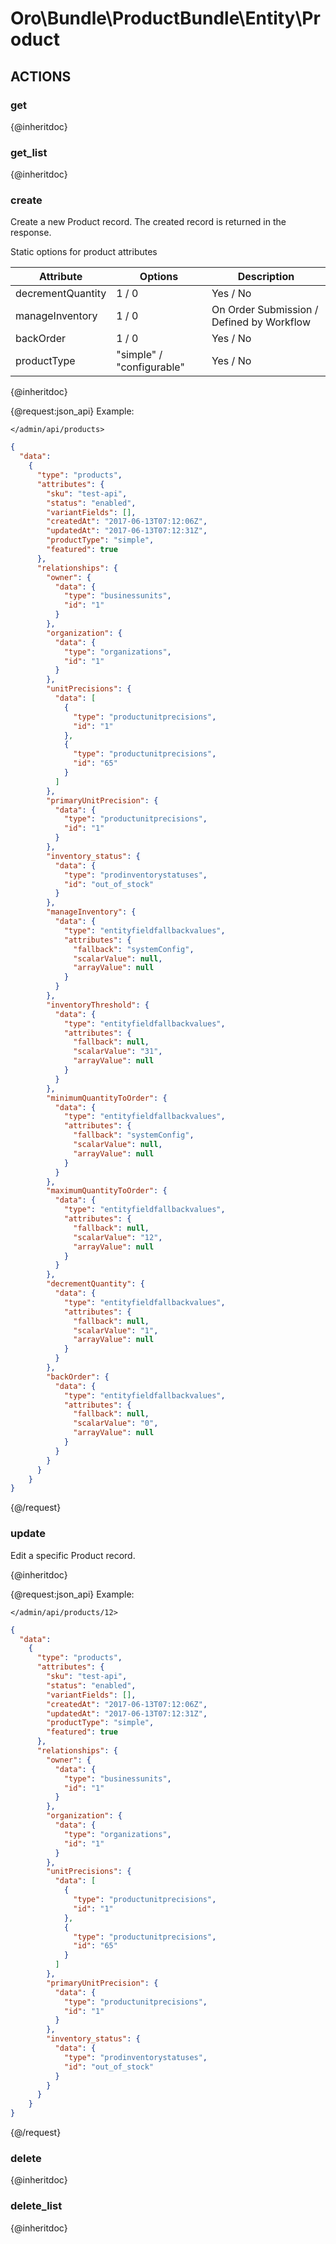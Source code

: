 # Oro\Bundle\ProductBundle\Entity\Product

## ACTIONS

### get

{@inheritdoc}

### get_list

{@inheritdoc}

### create

Create a new Product record.
The created record is returned in the response.

Static options for product attributes

| Attribute| Options | Description |
|----------|---------|-------------|
| decrementQuantity | 1 / 0 | Yes / No |
| manageInventory | 1 / 0 | On Order Submission / Defined by Workflow |
| backOrder | 1 / 0 | Yes / No |
| productType | "simple" / "configurable" | Yes / No |



{@inheritdoc}


{@request:json_api}
Example:

`</admin/api/products>`

```JSON
{
  "data":
    {
      "type": "products",
      "attributes": {
        "sku": "test-api",
        "status": "enabled",
        "variantFields": [],
        "createdAt": "2017-06-13T07:12:06Z",
        "updatedAt": "2017-06-13T07:12:31Z",
        "productType": "simple",
        "featured": true
      },
      "relationships": {
        "owner": {
          "data": {
            "type": "businessunits",
            "id": "1"
          }
        },
        "organization": {
          "data": {
            "type": "organizations",
            "id": "1"
          }
        },
        "unitPrecisions": {
          "data": [
            {
              "type": "productunitprecisions",
              "id": "1"
            },
            {
              "type": "productunitprecisions",
              "id": "65"
            }
          ]
        },
        "primaryUnitPrecision": {
          "data": {
            "type": "productunitprecisions",
            "id": "1"
          }
        },
        "inventory_status": {
          "data": {
            "type": "prodinventorystatuses",
            "id": "out_of_stock"
          }
        },
        "manageInventory": {
          "data": {
            "type": "entityfieldfallbackvalues",
            "attributes": {
              "fallback": "systemConfig",
              "scalarValue": null,
              "arrayValue": null
            }
          }
        },
        "inventoryThreshold": {
          "data": {
            "type": "entityfieldfallbackvalues",
            "attributes": {
              "fallback": null,
              "scalarValue": "31",
              "arrayValue": null
            }
          }
        },
        "minimumQuantityToOrder": {
          "data": {
            "type": "entityfieldfallbackvalues",
            "attributes": {
              "fallback": "systemConfig",
              "scalarValue": null,
              "arrayValue": null
            }
          }
        },
        "maximumQuantityToOrder": {
          "data": {
            "type": "entityfieldfallbackvalues",
            "attributes": {
              "fallback": null,
              "scalarValue": "12",
              "arrayValue": null
            }
          }
        },
        "decrementQuantity": {
          "data": {
            "type": "entityfieldfallbackvalues",
            "attributes": {
              "fallback": null,
              "scalarValue": "1",
              "arrayValue": null
            }
          }
        },
        "backOrder": {
          "data": {
            "type": "entityfieldfallbackvalues",
            "attributes": {
              "fallback": null,
              "scalarValue": "0",
              "arrayValue": null
            }
          }
        }
      }
    }
}
```
{@/request}

### update

Edit a specific Product record.

{@inheritdoc}

{@request:json_api}
Example:

`</admin/api/products/12>`

```JSON
{
  "data":
    {
      "type": "products",
      "attributes": {
        "sku": "test-api",
        "status": "enabled",
        "variantFields": [],
        "createdAt": "2017-06-13T07:12:06Z",
        "updatedAt": "2017-06-13T07:12:31Z",
        "productType": "simple",
        "featured": true
      },
      "relationships": {
        "owner": {
          "data": {
            "type": "businessunits",
            "id": "1"
          }
        },
        "organization": {
          "data": {
            "type": "organizations",
            "id": "1"
          }
        },
        "unitPrecisions": {
          "data": [
            {
              "type": "productunitprecisions",
              "id": "1"
            },
            {
              "type": "productunitprecisions",
              "id": "65"
            }
          ]
        },
        "primaryUnitPrecision": {
          "data": {
            "type": "productunitprecisions",
            "id": "1"
          }
        },
        "inventory_status": {
          "data": {
            "type": "prodinventorystatuses",
            "id": "out_of_stock"
          }
        }
      }
    }
}

```
{@/request}

### delete

{@inheritdoc}

### delete_list

{@inheritdoc}
